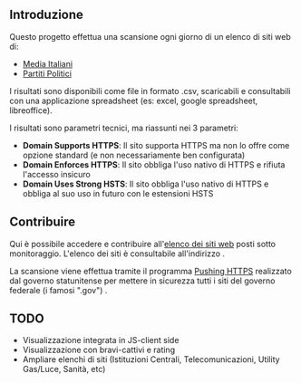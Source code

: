 ## Introduzione
Questo progetto effettua una scansione ogni giorno di un elenco di siti web di:
* [Media Italiani](https://github.com/sicurezzadeimedia/italia/blob/master/media-risultati.csv)
* [Partiti Politici](https://github.com/sicurezzadeimedia/italia/blob/master/politica-risultati.csv)

I risultati sono disponibili come file in formato .csv, scaricabili e consultabili con una applicazione spreadsheet (es: excel, google spreadsheet, libreoffice).

I risultati sono parametri tecnici, ma riassunti nei 3 parametri:
* **Domain Supports HTTPS**: Il sito supporta HTTPS ma non lo offre come opzione standard (e non necessariamente ben configurata)
* **Domain Enforces HTTPS**: Il sito obbliga l'uso nativo di HTTPS e rifiuta l'accesso insicuro
* **Domain Uses Strong HSTS**: Il sito obbliga l'uso nativo di HTTPS e obbliga al suo uso in futuro con le estensioni HSTS


## Contribuire
Qui è possibile accedere e contribuire all'[elenco dei siti web](https://docs.google.com/spreadsheets/d/13LgBSMgU4f268OLtVWqLqy3z3nbL--EWKuUetMTuD1E) posti sotto monitoraggio.
L'elenco dei siti è consultabile all'indirizzo  .

La scansione viene effettua tramite il programma [Pushing HTTPS](https://github.com/dhs-ncats/pshtt) realizzato dal governo statunitense per mettere in sicurezza tutti i siti del governo federale (i famosi ".gov") .


## TODO
* Visualizzazione integrata in JS-client side
* Visualizzazione con bravi-cattivi e rating
* Ampliare elenchi di siti (Istituzioni Centrali, Telecomunicazioni, Utility Gas/Luce, Sanità, etc)
